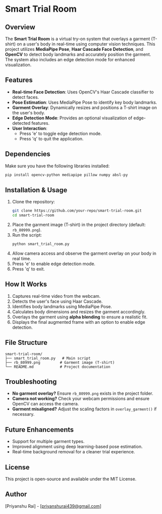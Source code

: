 # Smart Trial Room

## Overview
The **Smart Trial Room** is a virtual try-on system that overlays a garment (T-shirt) on a user's body in real-time using computer vision techniques. This project utilizes **MediaPipe Pose**, **Haar Cascade Face Detection**, and **OpenCV** to detect body landmarks and accurately position the garment. The system also includes an edge detection mode for enhanced visualization.

## Features
- **Real-time Face Detection**: Uses OpenCV's Haar Cascade classifier to detect faces.
- **Pose Estimation**: Uses MediaPipe Pose to identify key body landmarks.
- **Garment Overlay**: Dynamically resizes and positions a T-shirt image on the user's body.
- **Edge Detection Mode**: Provides an optional visualization of edge-detected features.
- **User Interaction**:
  - Press 'e' to toggle edge detection mode.
  - Press 'q' to quit the application.

## Dependencies
Make sure you have the following libraries installed:
```sh
pip install opencv-python mediapipe pillow numpy absl-py
```

## Installation & Usage
1. Clone the repository:
   ```sh
   git clone https://github.com/your-repo/smart-trial-room.git
   cd smart-trial-room
   ```
2. Place the garment image (T-shirt) in the project directory (default: `rb_80999.png`).
3. Run the script:
   ```sh
   python smart_trial_room.py
   ```
4. Allow camera access and observe the garment overlay on your body in real time.
5. Press 'e' to enable edge detection mode.
6. Press 'q' to exit.

## How It Works
1. Captures real-time video from the webcam.
2. Detects the user's face using Haar Cascade.
3. Identifies body landmarks using MediaPipe Pose.
4. Calculates body dimensions and resizes the garment accordingly.
5. Overlays the garment using **alpha blending** to ensure a realistic fit.
6. Displays the final augmented frame with an option to enable edge detection.

## File Structure
```
smart-trial-room/
├── smart_trial_room.py   # Main script
├── rb_80999.png         # Garment image (T-shirt)
└── README.md            # Project documentation
```

## Troubleshooting
- **No garment overlay?** Ensure `rb_80999.png` exists in the project folder.
- **Camera not working?** Check your webcam permissions and ensure OpenCV can access the camera.
- **Garment misaligned?** Adjust the scaling factors in `overlay_garment()` if necessary.

## Future Enhancements
- Support for multiple garment types.
- Improved alignment using deep learning-based pose estimation.
- Real-time background removal for a cleaner trial experience.

## License
This project is open-source and available under the MIT License.

## Author
[Priyanshu Rai] - [priyanshurai439@gmail.com]

